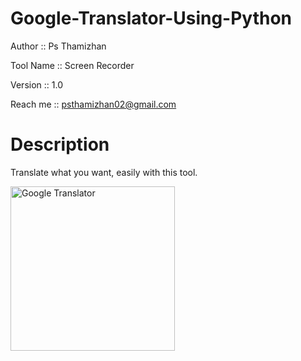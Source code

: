 # Google-Translator-Using-Python

Author :: Ps Thamizhan

Tool Name :: Screen Recorder

Version :: 1.0

Reach me :: psthamizhan02@gmail.com

# Description

Translate what you want, easily with this tool.


<img width="263" alt="Google Translator" src="https://github.com/psvel6672/Google-Translator-Using-Python/assets/140797046/3dbdd0d5-2c03-4d14-a406-e66b0797c67f">
